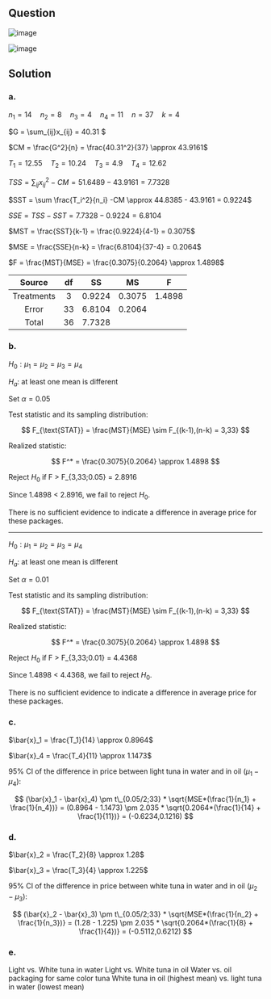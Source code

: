 ## Question

![image](https://github.com/user-attachments/assets/f074e6da-b2fe-4d97-9353-c76cfe64ffe6)

![image](https://github.com/user-attachments/assets/ffa44be7-8da1-4a65-8e40-fae51aec6de0)

## Solution

### a.

$n_1 = 14 \quad n_2=8 \quad n_3=4 \quad n_4=11 \quad n=37 \quad k=4$ 
  
$G = \sum_{ij}x_{ij} = 40.31 $
  
$CM = \frac{G^2}{n} = \frac{40.31^2}{37} \approx 43.9161$  
  
$T_1 = 12.55 \quad T_2 = 10.24 \quad T_3 = 4.9 \quad T_4 = 12.62$  
  
$TSS = \sum_{ij} x_{ij}^2 - CM = 51.6489 - 43.9161 = 7.7328$  
  
$SST = \sum \frac{T_i^2}{n_i} -CM  \approx 44.8385 - 43.9161 = 0.9224$  

$SSE = TSS - SST = 7.7328 - 0.9224 = 6.8104$  
  
$MST = \frac{SST}{k-1} = \frac{0.9224}{4-1} = 0.3075$  

$MSE = \frac{SSE}{n-k} = \frac{6.8104}{37-4} = 0.2064$  

$F = \frac{MST}{MSE} = \frac{0.3075}{0.2064} \approx 1.4898$

| Source     |  df | SS     | MS     | F      |
|:----------:|:---:|:------:|:------:|:------:|
| Treatments |  3  | 0.9224 | 0.3075 | 1.4898 |
| Error      | 33  | 6.8104 | 0.2064 |        |
| Total      | 36  | 7.7328 |        |        |

### b.

$H_0: \mu_1 = \mu_2 = \mu_3 = \mu_4 \quad \quad$

$H_a$: at least one mean is different   
  
Set $\alpha = 0.05$  
  
Test statistic and its sampling distribution:  

$$
F_{\text{STAT}} = \frac{MST}{MSE} \sim F_{(k-1),(n-k) = 3,33}
$$

Realized statistic:

$$
F^* = \frac{0.3075}{0.2064} \approx 1.4898
$$

Reject $H_0$ if F > F_{3,33;0.05} = 2.8916

Since 1.4898 < 2.8916, we fail to reject $H_0$.

There is no sufficient evidence to indicate a difference in average price for these packages.

-------------

$H_0: \mu_1 = \mu_2 = \mu_3 = \mu_4 \quad \quad$

$H_a$: at least one mean is different
  
Set $\alpha = 0.01$  
  
Test statistic and its sampling distribution:  
  
$$
F_{\text{STAT}} = \frac{MST}{MSE} \sim F_{(k-1),(n-k) = 3,33}
$$

Realized statistic:

$$
F^* = \frac{0.3075}{0.2064} \approx 1.4898
$$

Reject $H_0$ if F > F_{3,33;0.01} = 4.4368

Since 1.4898 < 4.4368, we fail to reject $H_0$.

There is no sufficient evidence to indicate a difference in average price for these packages.

### c.

$\bar{x}_1 = \frac{T_1}{14} \approx 0.8964$  
  
$\bar{x}_4 = \frac{T_4}{11} \approx 1.1473$  
  
95% CI of the difference in price between light tuna in water and in oil ($\mu_1 - \mu_4$):

$$
(\bar{x}_1 - \bar{x}_4) \pm t\_{0.05/2;33} * \sqrt{MSE*(\frac{1}{n_1} + \frac{1}{n_4})} = (0.8964 - 1.1473) \pm 2.035 * \sqrt{0.2064*(\frac{1}{14} + \frac{1}{11})} = (-0.6234,0.1216)
$$

### d.

$\bar{x}_2 = \frac{T_2}{8} \approx 1.28$  
  
$\bar{x}_3 = \frac{T_3}{4} \approx 1.225$  
  
95% CI of the difference in price between white tuna in water and in oil ($\mu_2 - \mu_3$):

$$
(\bar{x}_2 - \bar{x}_3) \pm t\_{0.05/2;33} * \sqrt{MSE*(\frac{1}{n_2} + \frac{1}{n_3})} = (1.28 - 1.225) \pm 2.035 * \sqrt{0.2064*(\frac{1}{8} + \frac{1}{4})} = (-0.5112,0.6212)
$$

### e.

Light vs. White tuna in water
Light vs. White tuna in oil
Water vs. oil packaging for same color tuna
White tuna in oil (highest mean) vs. light tuna in water (lowest mean)

